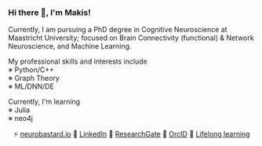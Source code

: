### Hi there 👋, I'm Makis!

Currently, I am pursuing a PhD degree in Cognitive Neuroscience at Maastricht University; focused on Brain Connectivity (functional) & Network Neuroscience, and Machine Learning.

My professional skills and interests include<br />
※ Python/C++<br />
※ Graph Theory<br />
※ ML/DNN/DE<br />

Currently, I'm learning<br />
※ Julia<br />
※ neo4j

<div align="center">
  
⚡ [neurobastard.io](https://neurobastard.io) 
💬 [LinkedIn](https://www.linkedin.com/in/makism/)
🌱 [ResearchGate](https://researchgate.net/profile/Avraam_Marimpis) 
🔭 [OrcID](https://orcid.org/0000-0003-1551-9940) 
📓 [Lifelong learning](https://github.com/makism/lifelong-learning)

</div>
